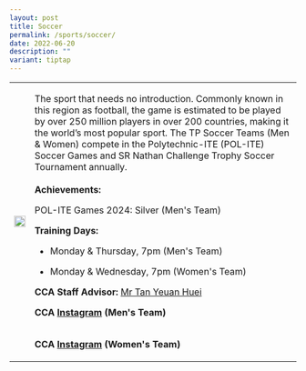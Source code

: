 ```yaml
---
layout: post
title: Soccer
permalink: /sports/soccer/
date: 2022-06-20
description: ""
variant: tiptap
---
```

<table style="minWidth: 50px">
<colgroup>
<col>
<col>
</colgroup>
<tbody>
<tr>
<td rowspan="1" colspan="1">
<div class="isomer-image-wrapper">
<img style="width: 100%" height="auto" width="100%" alt="" src="/images/Sports/Soccer_1.png">
</div>
</td>
<td rowspan="1" colspan="1">
<p>The sport that needs no introduction. Commonly known in this region as
football, the game is estimated to be played by over 250 million players
in over 200 countries, making it the world’s most popular sport. The TP
Soccer Teams (Men &amp; Women) compete in the Polytechnic-ITE (POL-ITE)
Soccer Games and SR Nathan Challenge Trophy Soccer Tournament annually.
<br>
<br><strong>Achievements:</strong>
</p>
<p>POL-ITE Games 2024: Silver (Men's Team)</p>
<p></p>
<p><strong>Training Days:</strong>
</p>
<ul data-tight="true" class="tight">
<li>
<p>Monday &amp; Thursday, 7pm (Men's Team)</p>
</li>
<li>
<p>Monday &amp; Wednesday, 7pm (Women's Team)</p>
</li>
</ul>
<p></p>
<p><strong>CCA Staff Advisor:</strong>  <a href="mailto:TAN_Yeuan_Huei@TP.EDU.SG" rel="noopener noreferrer nofollow" target="_blank">Mr Tan Yeuan Huei</a>
<br>
</p>
<p><strong>CCA <a href="https://www.instagram.com/tpmensfootball/?hl=en" rel="noopener noreferrer nofollow" target="_blank">Instagram</a> (Men's Team)</strong>
</p>
<p><strong> <br>CCA <a href="https://www.instagram.com/tpgazelles" rel="noopener noreferrer nofollow" target="_blank">Instagram</a> (Women's Team)</strong>
</p>
</td>
</tr>
</tbody>
</table>
<p></p>
